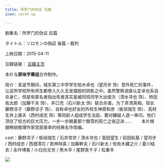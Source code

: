 ```yaml
---
title: 所罗门的伪证 后篇
icon: caret-up

---
```


剧集名：所罗门的伪证 后篇

タイトル：ソロモンの偽証 後篇・裁判

上映日期：2015-04-11

豆瓣链接： [豆瓣主页](https://movie.douban.com/subject/25945408/)

本片与**原味字幕组**合作制作。

简介：圣诞节期间，城东第三中学学生柏木卓也（望月步 饰）意外死亡的事件，让这所学校所有师生都卷入久久无发摆脱的阴影之中。虽然警察调查认定卓也系自杀身亡，但是有匿名者指出死者其实是被同班同学大出俊次（清水寻也 饰）、桥田佑太郎（加藤干夫 饰）、井口充（石川新太 饰）联合杀害。为了弄清真相，班长藤野凉子（藤野凉子 饰）、自称卓也好友的外校生神原和彦（板垣瑞生 饰）、高材生井上康夫（西村成忠 饰）等同龄人组成学生法庭，要对嫌疑人逐一审问。他们顶住了校方的巨大压力，一步一步朝着那个飘雪的死亡之夜迈进……
　　本片根据畅销推理作家宫部美幸的经典名作改编。

cast：藤野凉子 / 板垣瑞生 / 石井杏奈 / 清水寻也 / 富田望生 / 前田航基 / 望月步 / 西村成忠 / 西畑澪花 / 若林時英 / 加藤幹夫 / 石川新太 / 佐佐木藏之介 / 夏川结衣 / 永作博美 / 小日向文世 / 黑木华 / 尾野真千子 / 松重丰

![](https://listpic.tsgsanjiao.com/movie/2015/2015slmhp.jpg)
